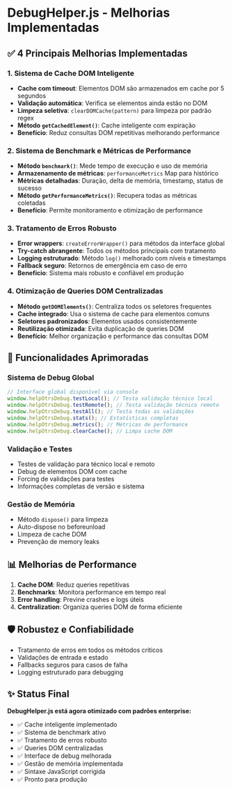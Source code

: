 # DebugHelper.js - Melhorias Implementadas

## ✅ 4 Principais Melhorias Implementadas

### 1. **Sistema de Cache DOM Inteligente**

- **Cache com timeout**: Elementos DOM são armazenados em cache por 5 segundos
- **Validação automática**: Verifica se elementos ainda estão no DOM
- **Limpeza seletiva**: `clearDOMCache(pattern)` para limpeza por padrão regex
- **Método `getCachedElement()`**: Cache inteligente com expiração
- **Benefício**: Reduz consultas DOM repetitivas melhorando performance

### 2. **Sistema de Benchmark e Métricas de Performance**

- **Método `benchmark()`**: Mede tempo de execução e uso de memória
- **Armazenamento de métricas**: `performanceMetrics` Map para histórico
- **Métricas detalhadas**: Duração, delta de memória, timestamp, status de sucesso
- **Método `getPerformanceMetrics()`**: Recupera todas as métricas coletadas
- **Benefício**: Permite monitoramento e otimização de performance

### 3. **Tratamento de Erros Robusto**

- **Error wrappers**: `createErrorWrapper()` para métodos da interface global
- **Try-catch abrangente**: Todos os métodos principais com tratamento
- **Logging estruturado**: Método `log()` melhorado com níveis e timestamps
- **Fallback seguro**: Retornos de emergência em caso de erro
- **Benefício**: Sistema mais robusto e confiável em produção

### 4. **Otimização de Queries DOM Centralizadas**

- **Método `getDOMElements()`**: Centraliza todos os seletores frequentes
- **Cache integrado**: Usa o sistema de cache para elementos comuns
- **Seletores padronizados**: Elementos usados consistentemente
- **Reutilização otimizada**: Evita duplicação de queries DOM
- **Benefício**: Melhor organização e performance das consultas DOM

## 🔧 Funcionalidades Aprimoradas

### Sistema de Debug Global

```javascript
// Interface global disponível via console
window.helpOtrsDebug.testLocal(); // Testa validação técnico local
window.helpOtrsDebug.testRemote(); // Testa validação técnico remoto
window.helpOtrsDebug.testAll(); // Testa todas as validações
window.helpOtrsDebug.stats(); // Estatísticas completas
window.helpOtrsDebug.metrics(); // Métricas de performance
window.helpOtrsDebug.clearCache(); // Limpa cache DOM
```

### Validação e Testes

- Testes de validação para técnico local e remoto
- Debug de elementos DOM com cache
- Forcing de validações para testes
- Informações completas de versão e sistema

### Gestão de Memória

- Método `dispose()` para limpeza
- Auto-dispose no beforeunload
- Limpeza de cache DOM
- Prevenção de memory leaks

## 📊 Melhorias de Performance

1. **Cache DOM**: Reduz queries repetitivas
2. **Benchmarks**: Monitora performance em tempo real
3. **Error handling**: Previne crashes e logs úteis
4. **Centralization**: Organiza queries DOM de forma eficiente

## 🛡️ Robustez e Confiabilidade

- Tratamento de erros em todos os métodos críticos
- Validações de entrada e estado
- Fallbacks seguros para casos de falha
- Logging estruturado para debugging

## ✨ Status Final

**DebugHelper.js está agora otimizado com padrões enterprise:**

- ✅ Cache inteligente implementado
- ✅ Sistema de benchmark ativo
- ✅ Tratamento de erros robusto
- ✅ Queries DOM centralizadas
- ✅ Interface de debug melhorada
- ✅ Gestão de memória implementada
- ✅ Sintaxe JavaScript corrigida
- ✅ Pronto para produção
